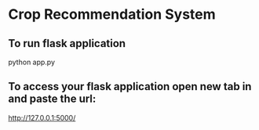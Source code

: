 # Crop Recommendation System

## To run flask application
python app.py

## To access your flask application open new tab in and paste the url:
http://127.0.0.1:5000/
